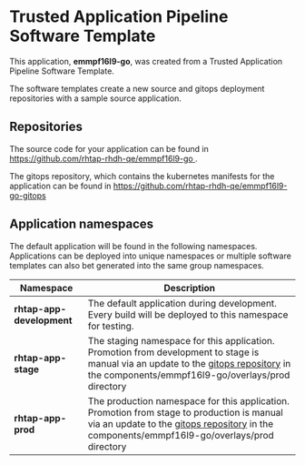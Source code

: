 # Trusted Application Pipeline Software Template

This application, **emmpf16l9-go**, was created from a Trusted Application Pipeline Software Template.

The software templates create a new source and gitops deployment repositories with a sample source application. 

## Repositories

The source code for your application can be found in [https://github.com/rhtap-rhdh-qe/emmpf16l9-go ](https://github.com/rhtap-rhdh-qe/emmpf16l9-go ).
 
The gitops repository, which contains the kubernetes manifests for the application can be found in 
[https://github.com/rhtap-rhdh-qe/emmpf16l9-go-gitops ](https://github.com/rhtap-rhdh-qe/emmpf16l9-go-gitops ) 

## Application namespaces 

The default application will be found in the following namespaces. Applications can be deployed into unique namespaces or multiple software templates can also bet generated into the same group namespaces.  

|  Namespace   |  Description   |  
| -------- | -------- |   
| **rhtap-app-development** | The default application during development. Every build will be deployed to this namespace for testing. | 
| **rhtap-app-stage** | The staging namespace for this application. Promotion from development to stage is manual via an update to the [gitops repository](https://github.com/rhtap-rhdh-qe/emmpf16l9-go-gitops ) in the components/emmpf16l9-go/overlays/prod directory |  
| **rhtap-app-prod** | The production namespace for this application. Promotion from stage to production is manual via an update to the [gitops repository](https://github.com/rhtap-rhdh-qe/emmpf16l9-go-gitops ) in the components/emmpf16l9-go/overlays/prod directory | 